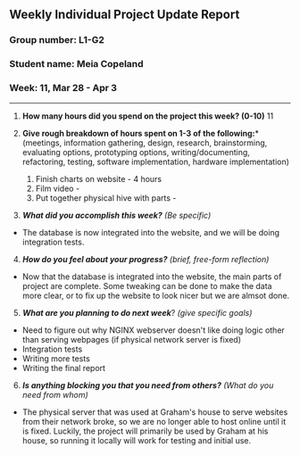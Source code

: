 ## Weekly Individual Project Update Report
### Group number: L1-G2
### Student name: Meia Copeland
### Week: 11, Mar 28 - Apr 3
___
1. **How many hours did you spend on the project this week? (0-10)**
11

2. **Give rough breakdown of hours spent on 1-3 of the following:***
   (meetings, information gathering, design, research, brainstorming, evaluating options, prototyping options, writing/documenting, refactoring, testing, software implementation, hardware implementation)
   1. Finish charts on website - 4 hours
   2. Film video -
   3. Put together physical hive with parts - 
 
3. ***What did you accomplish this week?*** _(Be specific)_
  - The database is now integrated into the website, and we will be doing integration tests. 
4. ***How do you feel about your progress?*** _(brief, free-form reflection)_
  - Now that the database is integrated into the website, the main parts of project are complete. Some tweaking can be done to make the data more clear, or to fix up the website to look nicer
  but we are almsot done.
5. ***What are you planning to do next week***? _(give specific goals)_
  - Need to figure out why NGINX webserver doesn't like doing logic other than serving webpages (if physical network server is fixed)
  - Integration tests
  - Writing more tests
  - Writing the final report
6. ***Is anything blocking you that you need from others?*** _(What do you need from whom)_
  - The physical server that was used at Graham's house to serve websites from their network broke, so we are no longer able to host online until it is fixed. Luckily,
  the project will primarily be used by Graham at his house, so running it locally will work for testing and initial use.

